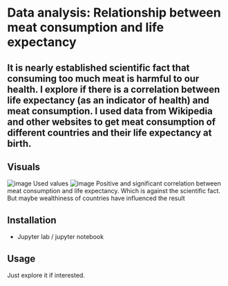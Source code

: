 # Data analysis: Relationship between meat consumption and life expectancy

## It is nearly established scientific fact that consuming too much meat is harmful to our health. I explore if there is a correlation between life expectancy (as an indicator of health) and meat consumption.  I used data from Wikipedia and other websites to get meat consumption of different countries and their life expectancy at birth. 

## Visuals 
![image](https://user-images.githubusercontent.com/96607633/158109747-984381b7-9648-4015-b9cc-c64a6004b9d6.png)
Used values 
![image](https://user-images.githubusercontent.com/96607633/158109788-7b966d85-9c22-48c7-a774-d6fde558f189.png)
Positive and significant correlation between meat consumption and life expectancy. Which is against the scientific fact. But maybe wealthiness of countries have influenced the result 

## Installation 
- Jupyter lab / jupyter notebook 

## Usage
Just explore it if interested. 



